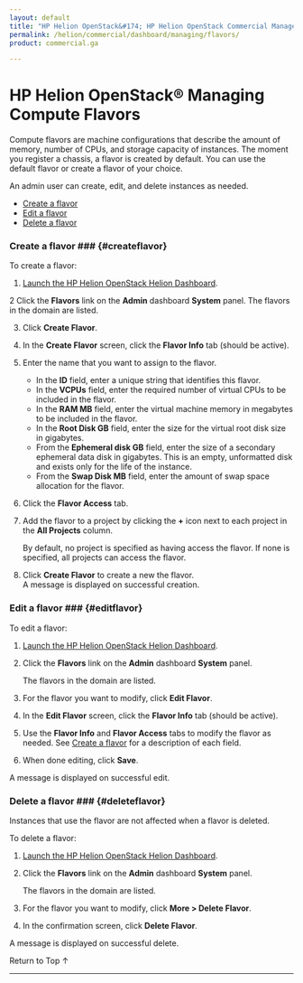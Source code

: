 ```yaml
---
layout: default
title: "HP Helion OpenStack&#174; HP Helion OpenStack Commercial Manage Flavors"
permalink: /helion/commercial/dashboard/managing/flavors/
product: commercial.ga

---
```

<!--UNDER REVISION-->

<script>

function PageRefresh {
onLoad="window.refresh"
}

PageRefresh();

</script>

<!--
<p style="font-size: small;"> <a href="/helion/commercial/ga1/install/">&#9664; PREV</a> | <a href="/helion/commercial/ga1/install-overview/">&#9650; UP</a> | <a href="/helion/commercial/ga1/">NEXT &#9654;</a> 
-->

# HP Helion OpenStack&#174; Managing Compute Flavors</h1>

Compute flavors are machine configurations that describe the amount of memory, number of CPUs, and storage capacity of instances. The moment you register a chassis, a flavor is created by default. You can use the default flavor or create a flavor of your choice.

An admin user can create, edit, and delete instances as needed. 

* [Create a flavor](#createflavor)
* [Edit a flavor](#editflavor")
* [Delete a flavor](#deleteflavor)

### Create a flavor ### {#createflavor}

To create a flavor:

1. [Launch the HP Helion OpenStack Helion Dashboard](/helion/openstack/1.1/dashboard/login/).

2 Click the **Flavors** link on the **Admin** dashboard **System** panel.
	The flavors in the domain are listed. 

3. Click **Create Flavor**. 

4. In the **Create Flavor** screen, click the **Flavor Info** tab (should be active).

5. Enter the name that you want to assign to the flavor.</li>
	* In the **ID** field, enter a unique string that identifies this flavor.</li>
	* In the **VCPUs** field, enter the required number of virtual CPUs to be included in the flavor.</li>
	* In the **RAM MB** field, enter the virtual machine memory in megabytes to be included in the flavor.</li>
	* In the **Root Disk GB** field, enter the size for the virtual root disk size in gigabytes.</li>
	* From the **Ephemeral disk GB** field, enter the size of a secondary ephemeral data disk in gigabytes. This is an empty, unformatted disk and exists only for the life of the instance.</li>
	* From the **Swap Disk MB** field, enter the amount of swap space allocation for the flavor.</li>

6. Click the **Flavor Access** tab.

7. Add the flavor to a project by clicking the **+** icon next to each project in the **All Projects** column.

	By default, no project is specified as having access the flavor. If none is specified, all projects can access the flavor.

8. Click **Create Flavor** to create a new the flavor.<br>
A message is displayed on successful creation.

### Edit a flavor ### {#editflavor}</h3>

To edit a flavor:

1. [Launch the HP Helion OpenStack Helion Dashboard](/helion/openstack/1.1/dashboard/login/).

2. Click the **Flavors** link on the **Admin** dashboard **System** panel.

	The flavors in the domain are listed. 

3. For the flavor you want to modify, click **Edit Flavor**. 

4. In the **Edit Flavor** screen, click the **Flavor Info** tab (should be active).

5. Use the **Flavor Info** and **Flavor Access** tabs to modify the flavor as needed. See <a href="#createflavor">Create a flavor</a> for a description of each field.

6. When done editing, click **Save**.

A message is displayed on successful edit.

### Delete a flavor ### {#deleteflavor}</h3>

Instances that use the flavor are not affected when a flavor is deleted.

To delete a flavor:

1. [Launch the HP Helion OpenStack Helion Dashboard](/helion/openstack/1.1/dashboard/login/).

2. Click the **Flavors** link on the **Admin** dashboard **System** panel.

	The flavors in the domain are listed. 

3. For the flavor you want to modify, click **More &gt; Delete Flavor**. 

4. In the confirmation screen, click **Delete Flavor**.
<p>A message is displayed on successful delete. 

<a href="#top" style="padding:14px 0px 14px 0px; text-decoration: none;"> Return to Top &#8593; </a>


----
